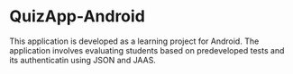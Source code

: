 # QuizApp-Android
This application is developed as a learning project for Android.
The application involves evaluating students based on predeveloped tests and its authenticatin using JSON and JAAS.


